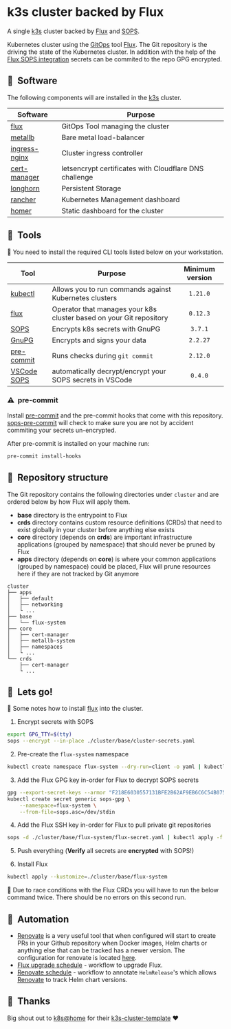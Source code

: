 # k3s cluster backed by Flux

A single [k3s](https://k3s.io/) cluster backed by [Flux](https://toolkit.fluxcd.io/) and [SOPS](https://toolkit.fluxcd.io/guides/mozilla-sops/).

Kubernetes cluster using the [GitOps](https://www.weave.works/blog/what-is-gitops-really) tool [Flux](https://toolkit.fluxcd.io/). The Git repository is the driving the state of the Kubernetes cluster. In addition with the help of the [Flux SOPS integration](https://toolkit.fluxcd.io/guides/mozilla-sops/) secrets can be commited to the repo GPG encrypted.

## :wave:&nbsp; Software

The following components will are installed in the [k3s](https://k3s.io/) cluster.

| Software                                                     | Purpose                                                |
| ------------------------------------------------------------ | ------------------------------------------------------ |
| [flux](https://toolkit.fluxcd.io/)                           | GitOps Tool managing the cluster                       |
| [metallb](https://metallb.universe.tf/)                      | Bare metal load-balancer                               |
| [ingress-nginx](https://kubernetes.github.io/ingress-nginx/) | Cluster ingress controller                             |
| [cert-manager](https://cert-manager.io/)                     | letsencrypt certificates with Cloudflare DNS challenge |
| [longhorn](https://longhorn.io/)                             | Persistent Storage                                     |
| [rancher](https://rancher.com/products/rancher/)             | Kubernetes Management dashboard                        |
| [homer](https://github.com/bastienwirtz/homer)               | Static dashboard for the cluster                       |

## :wrench:&nbsp; Tools

:round_pushpin: You need to install the required CLI tools listed below on your workstation.

| Tool                                                                                               | Purpose                                                             | Minimum version |
| -------------------------------------------------------------------------------------------------- | ------------------------------------------------------------------- | :-------------: |
| [kubectl](https://kubernetes.io/docs/tasks/tools/)                                                 | Allows you to run commands against Kubernetes clusters              |    `1.21.0`     |
| [flux](https://toolkit.fluxcd.io/)                                                                 | Operator that manages your k8s cluster based on your Git repository |    `0.12.3`     |
| [SOPS](https://github.com/mozilla/sops)                                                            | Encrypts k8s secrets with GnuPG                                     |     `3.7.1`     |
| [GnuPG](https://gnupg.org/)                                                                        | Encrypts and signs your data                                        |    `2.2.27`     |
| [pre-commit](https://github.com/pre-commit/pre-commit)                                             | Runs checks during `git commit`                                     |    `2.12.0`     |
| [VSCode SOPS](https://marketplace.visualstudio.com/items?itemName=signageos.signageos-vscode-sops) | automatically decrypt/encrypt your SOPS secrets in VSCode           |     `0.4.0`     |

### :warning:&nbsp; pre-commit

Install [pre-commit](https://pre-commit.com/) and the pre-commit hooks that come with this repository.
[sops-pre-commit](https://github.com/k8s-at-home/sops-pre-commit) will check to make sure you are not by accident commiting your secrets un-encrypted.

After pre-commit is installed on your machine run:

```sh
pre-commit install-hooks
```

## :open_file_folder:&nbsp; Repository structure

The Git repository contains the following directories under `cluster` and are ordered below by how Flux will apply them.

- **base** directory is the entrypoint to Flux
- **crds** directory contains custom resource definitions (CRDs) that need to exist globally in your cluster before anything else exists
- **core** directory (depends on **crds**) are important infrastructure applications (grouped by namespace) that should never be pruned by Flux
- **apps** directory (depends on **core**) is where your common applications (grouped by namespace) could be placed, Flux will prune resources here if they are not tracked by Git anymore

```
cluster
├── apps
│   ├── default
│   ├── networking
│   └ ...
├── base
│   └── flux-system
├── core
│   ├── cert-manager
│   ├── metallb-system
│   ├── namespaces
│   └ ...
└── crds
    ├── cert-manager
    └ ...
```

## :rocket:&nbsp; Lets go!


:round_pushpin: Some notes how to install [flux](https://toolkit.fluxcd.io/) into the cluster.

1. Encrypt secrets with SOPS

```sh
export GPG_TTY=$(tty)
sops --encrypt --in-place ./cluster/base/cluster-secrets.yaml
```

2. Pre-create the `flux-system` namespace

```sh
kubectl create namespace flux-system --dry-run=client -o yaml | kubectl apply -f -
```

3. Add the Flux GPG key in-order for Flux to decrypt SOPS secrets

```sh
gpg --export-secret-keys --armor "F218E6030557131BFE2B62AF9EB6C6C54B075E78" |
kubectl create secret generic sops-gpg \
    --namespace=flux-system \
    --from-file=sops.asc=/dev/stdin
```

4. Add the Flux SSH key in-order for Flux to pull private git repositories

```sh
sops -d ./cluster/base/flux-system/flux-secret.yaml | kubectl apply -f -
```

5. Push everything (**Verify** all secrets are **encrypted** with SOPS!)

6. Install Flux

```sh
kubectl apply --kustomize=./cluster/base/flux-system
```

:round_pushpin: Due to race conditions with the Flux CRDs you will have to run the below command twice. There should be no errors on this second run.


## :robot:&nbsp; Automation

- [Renovate](https://www.whitesourcesoftware.com/free-developer-tools/renovate) is a very useful tool that when configured will start to create PRs in your Github repository when Docker images, Helm charts or anything else that can be tracked has a newer version. The configuration for renovate is located [here](./.github/renovate.json5).
- [Flux upgrade schedule](./.github/workflows/flux-schedule.yaml) - workflow to upgrade Flux.
- [Renovate schedule](./.github/workflows/renovate-schedule.yaml) - workflow to annotate `HelmRelease`'s which allows [Renovate](https://www.whitesourcesoftware.com/free-developer-tools/renovate) to track Helm chart versions.

## :handshake:&nbsp; Thanks

Big shout out to [k8s@home](https://github.com/k8s-at-home) for their [k3s-cluster-template](https://github.com/k8s-at-home/template-cluster-k3s) :heart:
